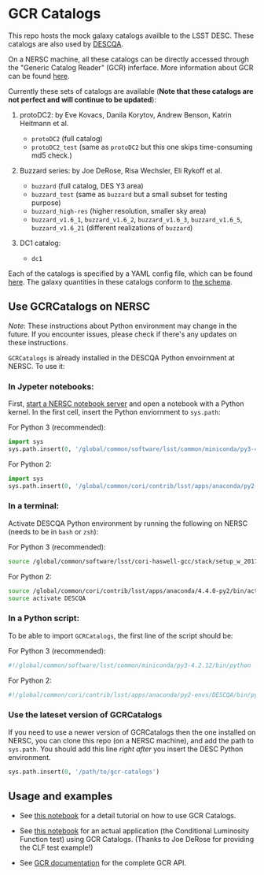 # GCR Catalogs

This repo hosts the mock galaxy catalogs availble to the LSST DESC. These catalogs are also used by [DESCQA](https://github.com/LSSTDESC/descqa).

On a NERSC machine, all these catalogs can be directly accessed through the "Generic Catalog Reader" (GCR) inferface.
More information about GCR can be found [here](https://github.com/yymao/generic-catalog-reader).

Currently these sets of catalogs are available (**Note that these catalogs are not perfect and will continue to be updated**):

1. protoDC2: 
   by Eve Kovacs, Danila Korytov, Andrew Benson, Katrin Heitmann et al. 
   - `protoDC2` (full catalog)
   - `protoDC2_test` (same as `protoDC2` but this one skips time-consuming md5 check.)
   
2. Buzzard series: 
   by Joe DeRose, Risa Wechsler, Eli Rykoff et al.
   - `buzzard` (full catalog, DES Y3 area)
   - `buzzard_test` (same as `buzzard` but a small subset for testing purpose)
   - `buzzard_high-res` (higher resolution, smaller sky area)
   - `buzzard_v1.6_1`, `buzzard_v1.6_2`, `buzzard_v1.6_3`, `buzzard_v1.6_5`, `buzzard_v1.6_21` (different realizations of `buzzard`)
      
3. DC1 catalog: 
   - `dc1`

Each of the catalogs is specified by a YAML config file, which can be found [here](https://github.com/LSSTDESC/gcr-catalogs/tree/master/GCRCatalogs/catalog_configs). The galaxy quantities in these catalogs conform to [the schema](GCRCatalogs/SCHEMA.md).


## Use GCRCatalogs on NERSC

_Note_: These instructions about Python environment may change in the future. If you encounter issues, please check if there's any updates on these instructions.

`GCRCatalogs` is already installed in the DESCQA Python envoirnment at NERSC. To use it:

### In Jypeter notebooks:

First, [start a NERSC notebook server](https://jupyter-dev.nersc.gov) and open a notebook with a Python kernel. In the first cell, insert the Python enviornment to `sys.path`:

For Python 3 (recommended):
```python
import sys
sys.path.insert(0, '/global/common/software/lsst/common/miniconda/py3-4.2.12/lib/python3.6/site-packages')
```

For Python 2:
```python
import sys
sys.path.insert(0, '/global/common/cori/contrib/lsst/apps/anaconda/py2-envs/DESCQA/lib/python2.7/site-packages')
```

### In a terminal:

Activate DESCQA Python environment by running the following on NERSC (needs to be in `bash` or `zsh`):

For Python 3 (recommended):
```bash
source /global/common/software/lsst/cori-haswell-gcc/stack/setup_w_2017_46_py3_gcc6.sh
```

For Python 2:
```bash
source /global/common/cori/contrib/lsst/apps/anaconda/4.4.0-py2/bin/activate
source activate DESCQA
```

### In a Python script: 

To be able to import `GCRCatalogs`, the first line of the script should be:

For Python 3 (recommended):
```bash
#!/global/common/software/lsst/common/miniconda/py3-4.2.12/bin/python
```

For Python 2:
```bash
#!/global/common/cori/contrib/lsst/apps/anaconda/py2-envs/DESCQA/bin/python 
```

### Use the lateset version of GCRCatalogs

If you need to use a newer version of GCRCatalogs then the one installed on NERSC, you can clone this repo (on a NERSC machine), 
and add the path to `sys.path`. You should add this line *right after* you insert the DESC Python environment. 
```python
sys.path.insert(0, '/path/to/gcr-catalogs')
```

## Usage and examples

- See [this notebook](https://github.com/LSSTDESC/gcr-catalogs/blob/master/examples/GCRCatalogs%20Demo.ipynb) for a detail tutorial on how to use GCR Catalogs.

- See [this notebook](https://github.com/LSSTDESC/gcr-catalogs/blob/master/examples/CLF%20Test.ipynb) for an actual application (the Conditional  Luminosity Function test) using GCR Catalogs. (Thanks to Joe DeRose for providing the CLF test example!)

- See [GCR documentation](https://yymao.github.io/generic-catalog-reader/) for the complete GCR API.

